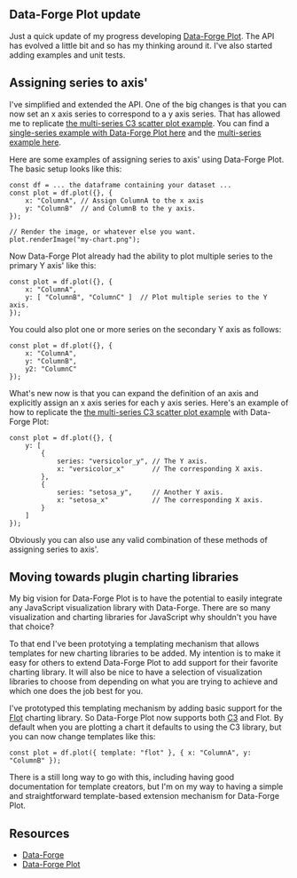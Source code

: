 ## Data-Forge Plot update


Just a quick update of my progress developing [Data-Forge Plot](http://www.the-data-wrangler.com/introducing-data-forge-plot/). The API has evolved a little bit and so has my thinking around it. I've also started adding examples and unit tests.

## Assigning series to axis'

I've simplified and extended the API. One of the big changes is that you can now set an x axis series to correspond to a y axis series. That has allowed me to replicate [the multi-series C3 scatter plot example](https://c3js.org/samples/chart_scatter.html). You can find a [single-series example with Data-Forge Plot here](https://github.com/data-forge/data-forge-plot/blob/master/examples/c3/example-9.ts) and the [multi-series example here](https://github.com/data-forge/data-forge-plot/blob/master/examples/c3/example-10.ts).

Here are some examples of assigning series to axis' using Data-Forge Plot.  The basic setup looks like this:

    const df = ... the dataframe containing your dataset ...
    const plot = df.plot({}, { 
        x: "ColumnA", // Assign ColumnA to the x axis
        y: "ColumnB"  // and ColumnB to the y axis.
    });

    // Render the image, or whatever else you want.
    plot.renderImage("my-chart.png"); 

Now Data-Forge Plot already had the ability to plot multiple series to the primary Y axis' like this:

    const plot = df.plot({}, {
        x: "ColumnA",
        y: [ "ColumnB", "ColumnC" ]  // Plot multiple series to the Y axis.
    });

You could also plot one or more series on the secondary Y axis as follows:

    const plot = df.plot({}, {
        x: "ColumnA",
        y: "ColumnB",
        y2: "ColumnC"
    });

What's new now is that you can expand the definition of an axis and explicitly assign an x axis series for each y axis series. Here's an example of how to  replicate the [the multi-series C3 scatter plot example](https://c3js.org/samples/chart_scatter.html) with Data-Forge Plot:

    const plot = df.plot({}, {  
        y: [
            {
                series: "versicolor_y", // The Y axis.
                x: "versicolor_x"       // The corresponding X axis.
            },
            {
                series: "setosa_y",     // Another Y axis.
                x: "setosa_x"           // The corresponding X axis.
            }
        ]     
    });

Obviously you can also use any valid combination of these methods of assigning series to axis'.

## Moving towards plugin charting libraries

My big vision for Data-Forge Plot is to have the potential to easily integrate any JavaScript visualization library with Data-Forge. There are so many visualization and charting libraries for JavaScript why shouldn't you have that choice?

To that end I've been prototying a templating mechanism that allows templates for new charting libraries to be added. My intention is to make it easy for others to extend Data-Forge Plot to add support for their favorite charting library. It will also be nice to have a selection of visualization libraries to choose from depending on what you are trying to achieve and which one does the job best for you.

I've prototyped this templating mechanism by adding basic support for the [Flot](http://www.flotcharts.org/) charting library. So Data-Forge Plot now supports both [C3](http://c3js.org/) and Flot. By default when you are plotting a chart it defaults to using the C3 library, but you can now change templates like this:

    const plot = df.plot({ template: "flot" }, { x: "ColumnA", y: "ColumnB" });

There is a still long way to go with this, including having good documentation for template creators, but I'm on my way to having a simple and straightforward template-based extension mechanism for Data-Forge Plot.

## Resources

- [Data-Forge](http://www.data-forge-js.com/)
- [Data-Forge Plot](https://github.com/data-forge/data-forge-plot)